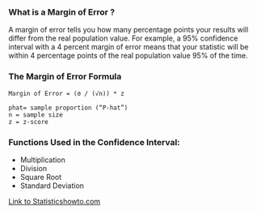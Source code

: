### What is a Margin of Error ?
A margin of error tells you how many percentage points your results 
will differ from the real population value. For example, a 95% confidence 
interval with a 4 percent margin of error means that your statistic will be within 
4 percentage points of the real population value 95% of the time.




### The Margin of Error Formula

    Margin of Error = (σ / (√n)) * z
    
    phat= sample proportion (“P-hat”)
    n = sample size
    z = z-score



### Functions Used in the Confidence Interval:

   * Multiplication
   * Division
   * Square Root
   * Standard Deviation
 
 [Link to Statisticshowto.com](https://www.statisticshowto.com/probability-and-statistics/hypothesis-testing/margin-of-error/#:~:text=For%20example%2C%20a%2095%25%20confidence,statistic%20in%20a%20confidence%20interval.)
 
 
